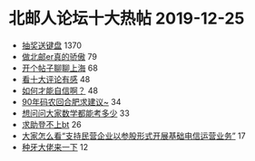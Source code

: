 # 北邮人论坛十大热帖 2019-12-25

- [抽奖送键盘](https://bbs.byr.cn/article/DigiLife/310327) 1370
- [做北邮er真的骄傲](https://bbs.byr.cn/article/Picture/3253052) 79
- [开个帖子聊聊上海](https://bbs.byr.cn/article/WorkLife/1136959) 68
- [看十大评论有感](https://bbs.byr.cn/article/Feeling/3134124) 48
- [如何才能自信啊？](https://bbs.byr.cn/article/Talking/6174192) 48
- [90年码农回合肥求建议~](https://bbs.byr.cn/article/Anhui/323072) 34
- [想问问大家数学都能考多少](https://bbs.byr.cn/article/AimGraduate/1178916) 33
- [求助登不上bt](https://bbs.byr.cn/article/BUPTNet/103280) 26
- [大家怎么看“支持民营企业以参股形式开展基础电信运营业务”](https://bbs.byr.cn/article/Job/2073195) 17
- [种牙大佬来一下](https://bbs.byr.cn/article/Health/220340) 12


